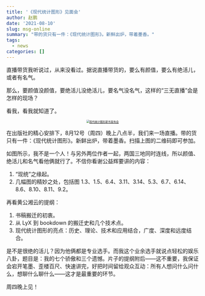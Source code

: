 ```yaml
---
title: '《现代统计图形》见面会'
author: 赵鹏
date: '2021-08-10'
slug: msg-online
summary: "带的货只有一件：《现代统计图形》。新鲜出炉，带着墨香。"
tags:
  - news
categories: []
---
```


直播带货我听说过，从来没看过。据说直播带货的，要么有颜值，要么有绝活儿，或者有名气。

那么，要颜值没颜值，要绝活儿没绝活儿，要名气没名气，这样的“三无直播”会是怎样的现场？

看我，看我就知道了。

<center>
<a href="image/book-msg-online-release.png">
  <img src="image/book-msg-online-release.png" style="zoom: 50%;" align="middle" alt="现代统计图形新书发布会" />
</a>
</center>

在出版社的精心安排下，8月12号（周四）晚上八点半，我们来一场直播。带的货只有一件：《现代统计图形》。新鲜出炉，带着墨香。扫描上图的二维码即可参加。

如图所示，我不是一个人！与另外两位作者一起，两国三地同时连线，所以颜值、绝活儿和名气看他俩就行了。不信你看谢公益辉要讲的内容：

1. “现统”之缘起。
2. 几幅图的精妙之处，包括图 1.3、1.5、6.4、3.11、3.14、5.3、6.7、6.14、8.6、8.10、8.11、9.2。

再看黄公湘云的提纲：

1. 书稿搬迁的初衷。
2. 从 LyX​ 到 bookdown 的搬迁史和几个技术点。
3. 现代统计图形的亮点：历史、理论、技术和应用结合，广度、深度和远度结合。

是不是很绝的活儿？因为他俩都是专业选手。而我这个业余选手就说点轻松的娱乐八卦，题目是：我的七个骄傲和三个遗憾。片子的提纲附后——这不重要，我保证会宕开笔墨、歪楼百尺、快速讲完，好把时间留给观众互动：所有人想问什么问什么，想聊什么聊什么——这才是最重要的环节。

周四晚上见！
